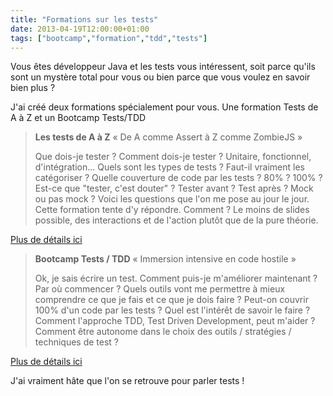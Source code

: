 ```yaml
---
title: "Formations sur les tests"
date: 2013-04-19T12:00:00+01:00
tags: ["bootcamp","formation","tdd","tests"]
---
```


Vous êtes développeur Java et les tests vous intéressent, soit parce qu'ils sont un mystère total pour vous ou bien parce que vous voulez en savoir bien plus ?

J'ai créé deux formations spécialement pour vous. Une formation Tests de A à Z et un Bootcamp Tests/TDD
<blockquote><strong>Les tests de A à Z</strong>
« De A comme Assert à Z comme ZombieJS »

Que dois-je tester ? Comment dois-je tester ? Unitaire, fonctionnel, d'intégration... Quels sont les types de tests ? Faut-il vraiment les catégoriser ? Quelle couverture de code par les tests ? 80% ? 100% ? Est-ce que "tester, c'est douter" ? Tester avant ? Test après ? Mock ou pas mock ? Voici les questions que l'on me pose au jour le jour. Cette formation tente d'y répondre. Comment ? Le moins de slides possible, des interactions et de l'action plutôt que de la pure théorie.</blockquote>
<a href="http://retour1024.fr/formations.html">Plus de détails ici</a>
<blockquote><strong>Bootcamp Tests / TDD</strong>
« Immersion intensive en code hostile »

Ok, je sais écrire un test. Comment puis-je m'améliorer maintenant ? Par où commencer ? Quels outils vont me permettre à mieux comprendre ce que je fais et ce que je dois faire ? Peut-on couvrir 100% d'un code par les tests ? Quel est l'intérêt de savoir le faire ? Comment l'approche TDD, Test Driven Development, peut m'aider ? Comment être autonome dans le choix des outils / stratégies / techniques de test ?</blockquote>
<a href="http://retour1024.fr/formations.html">Plus de détails ici</a>

J'ai vraiment hâte que l'on se retrouve pour parler tests !
